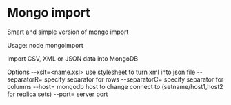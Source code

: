 # Mongo import

Smart and simple version of mongo import

Usage:
 node mongoimport <file> <database name> <collection name> <options>

Import CSV, XML or JSON data into MongoDB


Options
  --xslt=<name.xsl>                      use stylesheet to turn xml into json file
  --separatorR=<separator rows>          specify separator for rows
  --separatorC=<separator columns>       specify separator for columns
  --host=<hostname>                      mongodb host to change connect to (setname/host1,host2 for replica sets)
  --port=<port>                          server port
